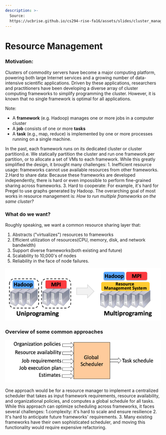 ```yaml
---
description: >-
  Source:
  https://ucbrise.github.io/cs294-rise-fa16/assets/slides/cluster_management_systems_overview.pdf
---
```


# Resource Management

### Motivation: 

Clusters of commodity servers have become a major computing platform, powering both large Internet services and a growing number of data-intensive scientific applications. Driven by these applications, researchers and practitioners have been developing a diverse array of cluster computing frameworks to simplify programming the cluster. However, it is known that no single framework is optimal for all applications. 

Note: 

* A **framework** \(e.g. Hadoop\) manages one or more jobs in a computer cluster
* A **job** consists of one or more **tasks**
* A **task** \(e.g., map, reduce\) is implemented by one or more processes running on a single machine. 

In the past, each framework runs on its dedicated cluster or cluster partition\(i.e. We statically partition the cluster and run one framework per partition, or to allocate a set of VMs to each framework. While this greatly simplified the design, it brought many challenges: 1. Inefficient resource usage: frameworks cannot use available resources from other frameworks. 2.Hard to share data: Because these frameworks are developed independently, there is hard or even impossible to perform fine-grained sharing across frameworks. 3. Hard to cooperate: For example, it's hard for Pregel to use graphs generated by Hadoop. The overarching goal of most works in resource management is: _How to run multiple frameworks on the same cluster?_  

### What do we want?

Roughly speaking, we want a common resource sharing layer that:

1. Abstracts \("virtualizes"\) resources to frameworks
2. Efficient utilization of resources\(CPU, memory, disk, and network bandwidth\)
3. Support diverse frameworks\(both existing and future\)
4. Scalability to 10,000's of nodes
5. Reliability in the face of node failures.

![Credit: Ion Stoica](../../.gitbook/assets/screen-shot-2019-12-30-at-7.17.59-pm.png)

### Overview of some common approaches

![Credit: Ion Stoica](../../.gitbook/assets/screen-shot-2019-12-30-at-7.29.10-pm.png)

One approach would be for a resource manager to implement a centralized scheduler that takes as input framework requirements, resource availability, and organizational policies, and computes a global schedule for all tasks. While this approach can optimize scheduling across frameworks, it faces several challenges: 1.complexity: it's hard to scale and ensure resilience 2. It's hard to anticipate future frameworks' requirements. 3. Many existing frameworks have their own sophisticated scheduler, and moving this functionality would require expensive refactoring. 

